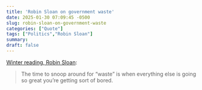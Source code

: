 ```yaml
---
title: 'Robin Sloan on government waste'
date: 2025-01-30 07:09:45 -0500
slug: robin-sloan-on-government-waste
categories: ["Quote"]
tags: ["Politics","Robin Sloan"]
summary: 
draft: false
---
```


[Winter reading, Robin Sloan](https://www.robinsloan.com/newsletters/winter-reading/):

> The time to snoop around for “waste” is when everything else is going so great you’re getting sort of bored.
